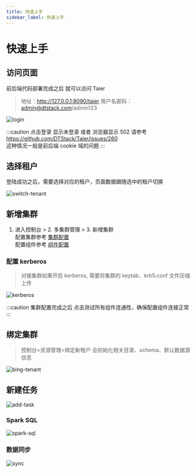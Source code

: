 ```yaml
---
title: 快速上手
sidebar_label: 快速上手
---
```


# 快速上手

## 访问页面

前后端代码部署完成之后 就可以访问 Taier

> 地址：http://127.0.0.1:8090/taier 用户名密码：admin@dtstack.com/admin123

![login](/img/readme/login.png)

:::caution
点击登录 显示未登录 或者 浏览器显示 502 请参考 https://github.com/DTStack/Taier/issues/260  
这种情况一般是前后端 cookie 域的问题
:::

## 选择租户

登陆成功之后，需要选择对应的租户，页面数据跟随选中的租户切换

![switch-tenant](/img/readme/switch-tenant.png)

## 新增集群

1. 进入控制台 > 2. 多集群管理 > 3. 新增集群  
   配置集群参考 [集群配置](././functions/multi-cluster.md)  
   配置组件参考 [组件配置](././functions/component/sftp.md)

### 配置 kerberos

> 对接集群如果开启 kerberos, 需要将集群的 keytab、krb5.conf 文件压缩上传

![kerberos](/img/readme/kerberos.png)

:::caution
集群配置完成之后 点击测试所有组件连通性，确保配置组件连接正常
:::

## 绑定集群

> 控制台>资源管理>绑定新租户 会初始化相关目录、schema、默认数据源信息

![bing-tenant](/img/readme/bind-tenant.png)

## 新建任务

![add-task](/img/readme/add-task.png)

### Spark SQL

![spark-sql](/img/readme/spark-sql.png)

### 数据同步

![sync](/img/readme/sync.png)
